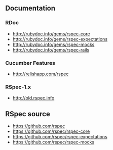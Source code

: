 Documentation
-------------

### RDoc

* http://rubydoc.info/gems/rspec-core
* http://rubydoc.info/gems/rspec-expectations
* http://rubydoc.info/gems/rspec-mocks
* http://rubydoc.info/gems/rspec-rails

### Cucumber Features

* http://relishapp.com/rspec

### RSpec-1.x

* http://old.rspec.info

RSpec source
------------

* https://github.com/rspec
* https://github.com/rspec/rspec-core
* https://github.com/rspec/rspec-expectations
* https://github.com/rspec/rspec-mocks
